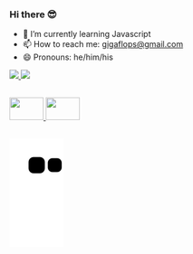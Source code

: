 ### Hi there 😎

- 🌱 I’m currently learning Javascript
- 📫 How to reach me: gigaflops@gmail.com
- 😄 Pronouns: he/him/his

<div>
  <a href="https://github.com/oGigaflops">
  <img height="48%" src="https://github-readme-stats.vercel.app/api?username=ogigaflops&show_icons=true&theme=noctis_minimus&include_all_commits=true&count_private=true"/>
  <img height="48%" src="https://github-readme-stats.vercel.app/api/top-langs/?username=ogigaflops&layout=compact&langs_count=16&theme=noctis_minimus"/>
</div>

##

<div>
  <img src="https://cdn.jsdelivr.net/gh/devicons/devicon/icons/javascript/javascript-plain.svg", height=40px, width=60px />
  <img src="https://cdn.jsdelivr.net/gh/devicons/devicon/icons/nodejs/nodejs-plain-wordmark.svg", height=40px, width=60px />
</div>

##

  ![Snake animation](https://github.com/oGigaflops/oGigaflops/blob/output/github-contribution-grid-snake.svg)

<!--
**oGigaflops/oGigaflops** is a ✨ _special_ ✨ repository because its `README.md` (this file) appears on your GitHub profile.

Here are some ideas to get you started:

- 🔭 I’m currently working on ...
- 👯 I’m looking to collaborate on ...
- 🤔 I’m looking for help with ...
- 💬 Ask me about ...
- 📫 How to reach me: ...
- ⚡ Fun fact: ...
-->
